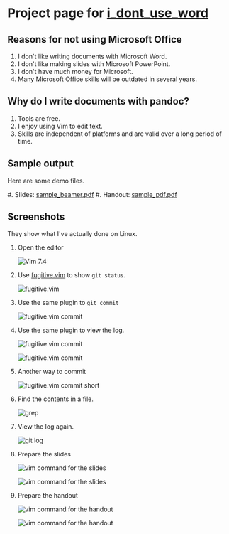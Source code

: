 Project page for [i_dont_use_word](https://github.com/VincentTam/i_dont_use_word)
====

Reasons for not using Microsoft Office
----

1. I don't like writing documents with Microsoft Word.
2. I don't like making slides with Microsoft PowerPoint.
3. I don't have much money for Microsoft.
4. Many Microsoft Office skills will be outdated in several years.

Why do I write documents with pandoc?
----

1. Tools are free.
2. I enjoy using Vim to edit text.
3. Skills are independent of platforms and are valid over a long
period of time.

Sample output
----

Here are some demo files.

#. Slides: [sample_beamer.pdf](sample_beamer.pdf)
#. Handout: [sample_pdf.pdf](sample_pdf.pdf)

Screenshots
----

They show what I've actually done on Linux.

1. Open the editor

	![Vim 7.4](vi_editor.png)

2. Use [fugitive.vim](https://github.com/tpope/vim-fugitive) to
show `git status`.

	![fugitive.vim](fugitive1.png)

3. Use the same plugin to `git commit`

	![fugitive.vim commit](fugitive_commit1.png)

4. Use the same plugin to view the log.

	![fugitive.vim commit](fugitive_log1.png)

	![fugitive.vim commit](fugitive_log2.png)

5. Another way to commit

	![fugitive.vim commit short](fugitive_commit2.png) 

6. Find the contents in a file.

	![grep](find_text.png)

7. View the log again.

	![git log](git_log.png)

8. Prepare the slides

	![vim command for the slides](pandoc_beamer1.png)

	![vim command for the slides](pandoc_beamer2.png)

9. Prepare the handout

	![vim command for the handout](pandoc_pdf1.png)

	![vim command for the handout](pandoc_pdf2.png)

<!-- vim:set tw=70 wrap: -->
